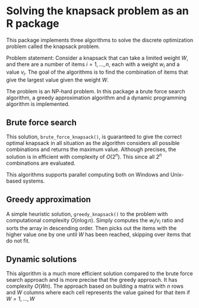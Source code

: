 # Solving the knapsack problem as an R package

This package implements three algorithms to solve the discrete optimization problem called the knapsack problem. 

Problem statement: Consider a knapsack that can take a limited weight $W$, and there are a number of items $i = 1, \dots, n$, each with a weight $w_i$ and a value $v_i$. The goal of the algorithms is to find the combination of items that give the largest value given the weight $W$.

The problem is an NP-hard problem. In this package a brute force search algorithm, a greedy approximation algorithm and a dynamic programming algorithm is implemented.

## Brute force search

This solution, `brute_force_knapsack()`, is guaranteed to give the correct optimal knapsack in all situation as the algorithm considers all possible combinations and returns the maximum value. Although precises, the solution is in efficient with complexity of $O(2^n)$. This since all $2^n$ combinations are evaluated.

This algorithms supports parallel computing both on Windows and Unix-based systems.

## Greedy approximation

A simple heuristic solution, `greedy_knapsack()` to the problem with computational complexity $O(n \log n)$. Simply computes the $w_i / v_i$ ratio and sorts the array in descending order. Then picks out the items with the higher value one by one until $W$ has been reached, skipping over items that do not fit.

## Dynamic solutions

This algorithm is a much more efficient solution compared to the brute force search approach and is more precise that the greedy approach. It has complexity $O(Wn)$. The approach based on building a matrix with $n$ rows and $W$ columns where each cell represents the value gained for that item if $W = 1, \dots, W$

